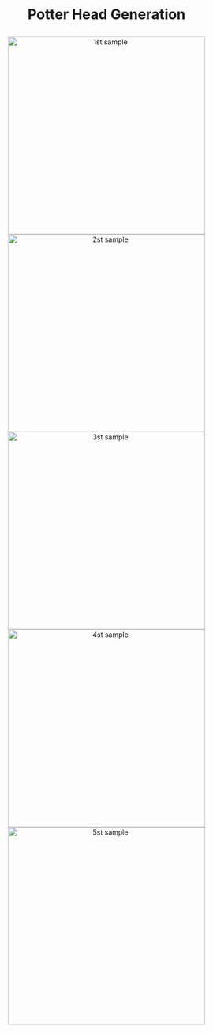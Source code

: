 


# <p align="center"> Potter Head Generation </p>

<p align="center">

<img src="./readme_documents/1.jpg" width=400 alt="1st sample"/>
<img src="./readme_documents/2.jpg" width=400 alt="2st sample"/>
<img src="./readme_documents/3.jpg" width=400 alt="3st sample"/>
<img src="./readme_documents/4.jpg" width=400 alt="4st sample"/>
<img src="./readme_documents/5.jpg" width=400 alt="5st sample"/>
</p>


<p align="center">
